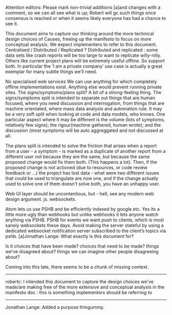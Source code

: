 Attention editors: Please mark non-trivial additions [a]and changes with a comment, so we can all see what is up; Robert will gc such things once consensus is reached or when it seems likely everyone has had a chance to see it.


This document aims to capture our thinking around the more technical design choices of Causes, freeing up the manifesto to focus on more conceptual analysis. We expect implementers to refer to this document.
Centralised / Distributed / Replicated ?
Distributed and replicated : some data sets like crash reports will be too large to want to replicate willy-nilly. Others like current project plans will be extremely useful offline. So support both. In particular the ‘I am a private company’ use case is actually a great exemplar for many subtle things we’ll need.


No specialised web services
We can use anything for which completely offline implementations exist. Anything else would prevent running private sites.
The signs/symptoms/plans split?
A bit of a strong-feeling thing. The signs/symptoms split is intended to separate out things that are human focused, where you need discussion and interrogation, from things that are machine orientated, where mass data analysis and automation rule. It may be a very soft split when looking at code and data models, who knows. One particular aspect where it may be different is the volume (lots of symptoms, relatively few signs); the rigour(machine gathered, human wrote); and the discussion (most symptoms will be auto aggreggated and not discussed at all.


The plans split is intended to solve the friction that arises when a report from a user - a symptom - is marked as a duplicate of another report from a different user not because they are the same, but because the same proposed change would fix them both. (This happens a lot). Then, if the proposed change is not actioned (due to resources, or code review feedback or …) the project has lost data - what were two different issues that could be used to triangulate are now one, and if the change actually used to solve one of them doesn’t solve both, you have an unhappy user.


Web UI layer
should be uncontentious, but - hell, see any modern web design argument. js. websockets.


Atom
lets us use PSHB and be efficiently indexed by google etc. Yes its a little more ugly than webhooks but unlike webhooks it lets anyone watch anything via PSHB.
PSHB for events
we want push to clients, which is most sanely websockets these days. Avoid making the server stateful by using a dedicated websocket notification server subscribed to the client’s topics via pshb.
[a]Jonathan Lange:
What exactly is this document for?


Is it choices that have been made? choices that need to be made? things we've disagreed about? things we can imagine other people disagreeing about?


Coming into this late, there seems to be a chunk of missing context.
________________
robertc:
I intended this document to capture the design choices we've made/are making free of the more extensive and conceptual analysis in the manifesto doc : this is something implementors should be referring to
________________
Jonathan Lange:
Added a purpose thingummy.
